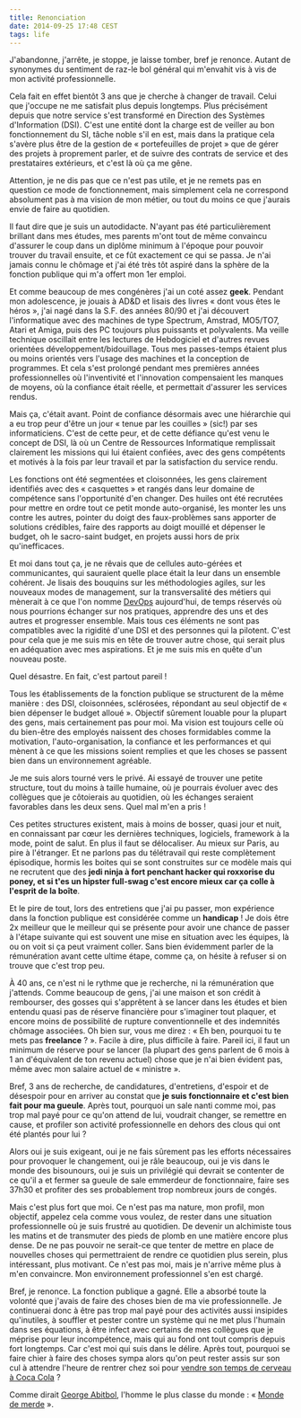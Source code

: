 ```yaml
---
title: Renonciation
date: 2014-09-25 17:48 CEST
tags: life
---
```

J'abandonne, j'arrête, je stoppe, je laisse tomber, bref je renonce. Autant de synonymes du sentiment de raz-le bol général qui m'envahit vis à vis de mon activité professionnelle.

Cela fait en effet bientôt 3 ans que je cherche à changer de travail. Celui que j'occupe ne me satisfait plus depuis longtemps. Plus précisément depuis que notre service s'est transformé en Direction des Systèmes d'Information (DSI). C'est une entité dont la charge est de veiller au bon fonctionnement du SI, tâche noble s'il en est, mais dans la pratique cela s'avère plus être de la gestion de « portefeuilles de projet » que de gérer des projets à proprement parler, et de suivre des contrats de service et des prestataires extérieurs, et c'est là où ça me gêne.

Attention, je ne dis pas que ce n'est pas utile, et je ne remets pas en question ce mode de fonctionnement, mais simplement cela ne correspond absolument pas à ma vision de mon métier, ou tout du moins ce que j'aurais envie de faire au quotidien.

Il faut dire que je suis un autodidacte. N'ayant pas été particulièrement brillant dans mes études, mes parents m'ont tout de même convaincu d'assurer le coup dans un diplôme minimum à l'époque pour pouvoir trouver du travail ensuite, et ce fût exactement ce qui se passa. Je n'ai jamais connu le chômage et j'ai été très tôt aspiré dans la sphère de la fonction publique qui m'a offert mon 1er emploi.

Et comme beaucoup de mes congénères j'ai un coté assez __geek__. Pendant mon adolescence, je jouais à AD&D et lisais des livres « dont vous êtes le héros », j'ai nagé dans la S.F. des années 80/90 et j'ai découvert l'informatique avec des machines de type Spectrum, Amstrad, MO5/TO7, Atari et Amiga, puis des PC toujours plus puissants et polyvalents. Ma veille technique oscillait entre les lectures de Hebdogiciel et d'autres revues orientées développement/bidouillage. Tous mes passes-temps étaient plus ou moins orientés vers l'usage des machines et la conception de programmes. Et cela s'est prolongé pendant mes premières années professionnelles où l'inventivité et l'innovation compensaient les manques de moyens, où la confiance était réelle, et permettait d'assurer les services rendus.

Mais ça, c'était avant. Point de confiance désormais avec une hiérarchie qui a eu trop peur d'être un jour « tenue par les couilles » (sic!) par ses informaticiens. C'est de cette peur, et de cette défiance qu'est venu le concept de DSI, là où un Centre de Ressources Informatique remplissait clairement les missions qui lui étaient confiées, avec des gens compétents et motivés à la fois par leur travail et par la satisfaction du service rendu.

Les fonctions ont été segmentées et cloisonnées, les gens clairement identifiés avec des « casquettes » et rangés dans leur domaine de compétence sans l'opportunité d'en changer. Des huiles ont été recrutées pour mettre en ordre tout ce petit monde auto-organisé, les monter les uns contre les autres, pointer du doigt des faux-problèmes sans apporter de solutions crédibles, faire des rapports au doigt mouillé et dépenser le budget, oh le sacro-saint budget, en projets aussi hors de prix qu'inefficaces.

Et moi dans tout ça, je ne rêvais que de cellules auto-gérées et communicantes, qui sauraient quelle place était la leur dans un ensemble cohérent. Je lisais des bouquins sur les méthodologies agiles, sur les nouveaux modes de management, sur la transversalité des métiers qui mènerait à ce que l'on nomme [DevOps](http://fr.wikipedia.org/wiki/Devops) aujourd'hui, de temps réservés où nous pourrions échanger sur nos pratiques, apprendre des uns et des autres et progresser ensemble. Mais tous ces éléments ne sont pas compatibles avec la rigidité d'une DSI et des personnes qui la pilotent. C'est pour cela que je me suis mis en tête de trouver autre chose, qui serait plus en adéquation avec mes aspirations. Et je me suis mis en quête d'un nouveau poste.

Quel désastre. En fait, c'est partout pareil !

Tous les établissements de la fonction publique se structurent de la même manière : des DSI, cloisonnées, sclérosées, répondant au seul objectif de « bien dépenser le budget alloué ». Objectif sûrement louable pour la plupart des gens, mais certainement pas pour moi. Ma vision est toujours celle où du bien-être des employés naissent des choses formidables comme la motivation, l'auto-organisation, la confiance et les performances et qui mènent à ce que les missions soient remplies et que les choses se passent bien dans un environnement agréable.

Je me suis alors tourné vers le privé. Ai essayé de trouver une petite structure, tout du moins à taille humaine, où je pourrais évoluer avec des collègues que je côtoierais au quotidien, où les échanges seraient favorables dans les deux sens. Quel mal m'en a pris !

Ces petites structures existent, mais à moins de bosser, quasi jour et nuit, en connaissant par cœur les dernières techniques, logiciels, framework à la mode, point de salut. En plus il faut se délocaliser. Au mieux sur Paris, au pire à l'étranger. Et ne parlons pas du télétravail qui reste complètement épisodique, hormis les boites qui se sont construites sur ce modèle mais qui ne recrutent que des __jedi ninja à fort penchant hacker qui roxxorise du poney, et si t'es un hipster full-swag c'est encore mieux car ça colle à l'esprit de la boîte__.

Et le pire de tout, lors des entretiens que j'ai pu passer, mon expérience dans la fonction publique est considérée comme un **handicap** ! Je dois être 2x meilleur que le meilleur qui se présente pour avoir une chance de passer à l'étape suivante qui est souvent une mise en situation avec les équipes, là ou on voit si ça peut vraiment coller. Sans bien évidemment parler de la rémunération avant cette ultime étape, comme ça, on hésite à refuser si on trouve que c'est trop peu.

À 40 ans, ce n'est ni le rythme que je recherche, ni la rémunération que j'attends. Comme beaucoup de gens, j'ai une maison et son crédit à rembourser, des gosses qui s'apprêtent à se lancer dans les études et bien entendu quasi pas de réserve financière pour s'imaginer tout plaquer, et encore moins de possibilité de rupture conventionnelle et des indemnités chômage associées. Oh bien sur, vous me direz : « Eh ben, pourquoi tu te mets pas __freelance__ ? ». Facile à dire, plus difficile à faire. Pareil ici, il faut un minimum de réserve pour se lancer (la plupart des gens parlent de 6 mois à 1 an d'équivalent de ton revenu actuel) chose que je n'ai bien évident pas, même avec mon salaire actuel de « ministre ».

Bref, 3 ans de recherche, de candidatures, d'entretiens, d'espoir et de désespoir pour en arriver au constat que **je suis fonctionnaire et c'est bien fait pour ma gueule**. Après tout, pourquoi un sale nanti comme moi, pas trop mal payé pour ce qu'on attend de lui, voudrait changer, se remettre en cause, et profiler son activité professionnelle en dehors des clous qui ont été plantés pour lui ?

Alors oui je suis exigeant, oui je ne fais sûrement pas les efforts nécessaires pour provoquer le changement, oui je râle beaucoup, oui je vis dans le monde des bisounours, oui je suis un privilégié qui devrait se contenter de ce qu'il a et fermer sa gueule de sale emmerdeur de fonctionnaire, faire ses 37h30 et profiter des ses probablement trop nombreux jours de congés.

Mais c'est plus fort que moi. Ce n'est pas ma nature, mon profil, mon objectif, appelez cela comme vous voulez, de rester dans une situation professionnelle où je suis frustré au quotidien. De devenir un alchimiste tous les matins et de transmuter des pieds de plomb en une matière encore plus dense. De ne pas pouvoir ne serait-ce que tenter de mettre en place de nouvelles choses qui permettraient de rendre ce quotidien plus serein, plus intéressant, plus motivant. Ce n'est pas moi, mais je n'arrive même plus à m'en convaincre. Mon environnement professionnel s'en est chargé.

Bref, je renonce. La fonction publique a gagné. Elle a absorbé toute la volonté que j'avais de faire des choses bien de ma vie professionnelle. Je continuerai donc à être pas trop mal payé pour des activités aussi insipides qu'inutiles, à souffler et pester contre un système qui ne met plus l'humain dans ses équations, à être infect avec certains de mes collègues que je méprise pour leur incompétence, mais qui au fond ont tout compris depuis fort longtemps. Car c'est moi qui suis dans le délire. Après tout, pourquoi se faire chier à faire des choses sympa alors qu'on peut rester assis sur son cul à attendre l'heure de rentrer chez soi pour [vendre son temps de cerveau à Coca Cola](http://fr.wikipedia.org/wiki/Temps_de_cerveau_humain_disponible) ?

Comme dirait [George Abitbol](http://fr.wikipedia.org/wiki/La_Classe_am%C3%A9ricaine), l'homme le plus classe du monde : « [Monde de merde](https://www.youtube.com/watch?v=XdVjIzTBDdQ) ».
